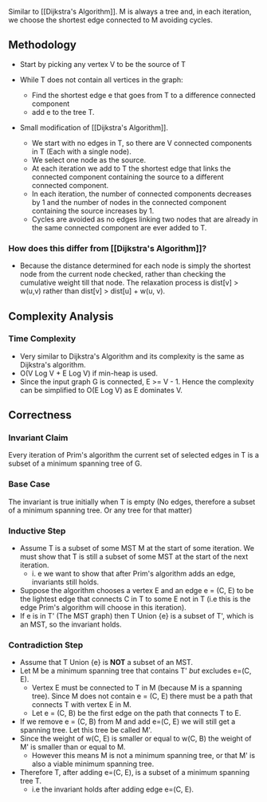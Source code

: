 Similar to [[Dijkstra's Algorithm]]. M is always a tree and, in each iteration, we choose the shortest edge connected to M avoiding cycles.

## Methodology

- Start by picking any vertex V to be the source of T
- While T does not contain all vertices in the graph:
	- Find the shortest edge e that goes from T to a difference connected component
	- add e to the tree T.

- Small modification of [[Dijkstra's Algorithm]].
	- We start with no edges in T, so there are V connected components in T (Each with a single node).
	- We select one node as the source.
	- At each iteration we add to T the shortest edge that links the connected component containing the source to a different connected component.
	- In each iteration, the number of connected components decreases by 1 and the number of nodes in the connected component containing the source increases by 1.
	- Cycles are avoided as no edges linking two nodes that are already in the same connected component are ever added to T.

### How does this differ from [[Dijkstra's Algorithm]]?

- Because the distance determined for each node is simply the shortest node from the current node checked, rather than checking the cumulative weight till that node. The relaxation process is dist\[v] > w(u,v) rather than dist\[v] > dist\[u] + w(u, v).

## Complexity Analysis

### Time Complexity

- Very similar to Dijkstra's Algorithm and its complexity is the same as Dijkstra's algorithm.
- O(V Log V + E Log V) if min-heap is used.
- Since the input graph G is connected, E >= V - 1. Hence the complexity can be simplified to O(E Log V) as E dominates V.

## Correctness

### Invariant Claim

Every iteration of Prim's algorithm the current set of selected edges in T is a subset of a minimum spanning tree of G.

### Base Case

The invariant is true initially when T is empty (No edges, therefore a subset of a minimum spanning tree. Or any tree for that matter)

### Inductive Step

- Assume T is a subset of some MST M at the start of some iteration. We must show that T is still a subset of some MST at the start of the next iteration.
	- i. e we want to show that after Prim's algorithm adds an edge, invariants still holds.
- Suppose the algorithm chooses a vertex E and an edge e = (C, E) to be the lightest edge that connects C in T to some E not in T (i.e this is the edge Prim's algorithm will choose in this iteration).
- If e is in T' (The MST graph) then T Union {e} is a subset of T', which is an MST, so the invariant holds.

### Contradiction Step

- Assume that T Union {e} is **NOT** a subset of an MST. 
- Let M be a minimum spanning tree that contains T' *but* excludes e=(C, E).
	- Vertex E must be connected to T in M (because M is a spanning tree). Since M does not contain e = (C, E) there must be a path that connects T with vertex E in M.
	- Let e = (C, B) be the first edge on the path that connects T to E.
- If we remove e = (C, B) from M and add e=(C, E) we will still get a spanning tree. Let this tree be called M'. 
- Since the weight of w(C, E) is smaller or equal to w(C, B) the weight of M' is smaller than or equal to M.
	- However this means M is not a minimum spanning tree, or that M' is also a viable minimum spanning tree.
- Therefore T, after adding e=(C, E), is a subset of a minimum spanning tree T.
	- i.e the invariant holds after adding edge e=(C, E).